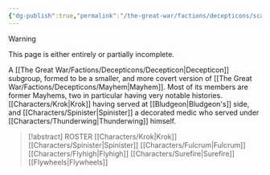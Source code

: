 ```yaml
---
{"dg-publish":true,"permalink":"/the-great-war/factions/decepticons/scavengers/"}
---
```

  
>[!warning] 
>This page is either entirely or partially incomplete. 

A [[The Great War/Factions/Decepticons/Decepticon\|Decepticon]] subgroup, formed to be a smaller, and more covert version of [[The Great War/Factions/Decepticons/Mayhem\|Mayhem]]. Most of its members are former Mayhems, two in particular having very notable histories. [[Characters/Krok\|Krok]] having served at [[Bludgeon\|Bludgeon's]] side, and [[Characters/Spinister\|Spinister]] a decorated medic who served under [[Characters/Thunderwing\|Thunderwing]] himself. 

> [!abstract] ROSTER 
> [[Characters/Krok\|Krok]]
> [[Characters/Spinister\|Spinister]]
> [[Characters/Fulcrum\|Fulcrum]]
> [[Characters/Flyhigh\|Flyhigh]]
> [[Characters/Surefire\|Surefire]]
> [[Flywheels\|Flywheels]]